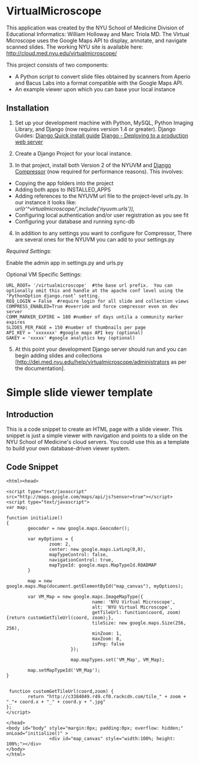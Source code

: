VirtualMicroscope
=================
This application was created by the NYU School of Medicine Division of Educational Informatics: William Holloway and Marc Triola MD. The Virtual Microscope uses the Google Maps API to display, annotate, and navigate scanned slides. The working NYU site is available here: http://cloud.med.nyu.edu/virtualmicroscope/

This project consists of two components:
  * A Python script to convert slide files obtained by scanners from Aperio and Bacus Labs into a format compatible with the Google Maps API.
  * An example viewer upon which you can base your local instance

Installation
------------

1.  Set up your development machine with Python, MySQL, Python Imaging Library, and Django (now requires version 1.4 or greater). Django Guides:
[Django Quick install guide](https://docs.djangoproject.com/en/1.5/intro/install/)
[Django - Deploying to a production web server](https://docs.djangoproject.com/en/1.5/howto/deployment/)

2. Create a Django Project for your local instance.

3. In that project, install both Version 2 of the NYUVM and [Django Compressor](https://pypi.python.org/pypi/django_compressor) (now required for performance reasons).
This involves:
  * Copying the app folders into the project
  * Adding both apps to INSTALLED_APPS 
  * Adding references to the NYUVM url file to the project-level urls.py. In our instance it looks like:
    *url(r'^virtualmicroscope/',include('nyuvm.urls')),*
  * Configuring local authentication and/or user registration as you see fit
  * Configuring your database and running sync-db

4. In addition to any settings you want to configure for Compressor, There are several ones for the NYUVM you can add to your settings.py

*Required Settings:*

Enable the admin app in settings.py and urls.py

Optional VM Specific Settings:

    URL_ROOT= '/virtualmicroscope'  #the base url prefix.  You can optionally omit this and handle at the apache conf level using the ‘PythonOption django.root’ setting.
    REQ_LOGIN = False  #require login for all slide and collection views
    COMPRESS_ENABLED=True #override and force compressor even on dev server
    COMM_MARKER_EXPIRE = 180 #number of days untila a community marker expires
    SLIDES_PER_PAGE = 150 #number of thumbnails per page
    API_KEY = 'xxxxxxx' #google maps API key (optional)
    GAKEY = 'xxxxx' #google analytics key (optional)

5. At this point your development Django server should run and you can begin adding slides and collections [http://dei.med.nyu.edu/help/virtualmicroscope/administrators as per the documentation].

Simple slide viewer template
============================


Introduction
------------

This is a code snippet to create an HTML page with a slide viewer.  This snippet is just a simple viewer with navigation and points to a slide on the NYU School of Medicine's cloud servers.  You could use this as a template to build your own database-driven viewer system.


Code Snippet
------------

    <html><head> 
    
    <script type="text/javascript" src="http://maps.google.com/maps/api/js?sensor=true"></script> 
    <script type="text/javascript"> 
    var map;
     
    function initialize() 
    {
            geocoder = new google.maps.Geocoder();
    
            var myOptions = {
                    zoom: 2,
                    center: new google.maps.LatLng(0,0),
                    mapTypeControl: false,
                    navigationControl: true,
                    mapTypeId: google.maps.MapTypeId.ROADMAP
            }
    
            map = new google.maps.Map(document.getElementById("map_canvas"), myOptions);
    
            var VM_Map = new google.maps.ImageMapType({
                                    name: 'NYU Virtual Microscope', 
                                    alt: 'NYU Virtual Microscope',
                                    getTileUrl: function(coord, zoom) {return customGetTileUrl(coord, zoom);},
                                    tileSize: new google.maps.Size(256, 256),
                                    minZoom: 1, 
                                    maxZoom: 8, 
                                    isPng: false
                            });
            
                            map.mapTypes.set('VM_Map', VM_Map);
    
            map.setMapTypeId('VM_Map');
    }
    
    
     function customGetTileUrl(coord,zoom) {
            return "http://c3384049.r49.cf0.rackcdn.com/tile_" + zoom + "_"+ coord.x + "_" + coord.y + ".jpg"
    };
    </script> 
    
    </head> 
    <body id="body" style="margin:0px; padding:0px; overflow: hidden;" onLoad="initialize()" > 
                    <div id="map_canvas" style="width:100%; height: 100%;"></div> 
    </body> 
    </html>
